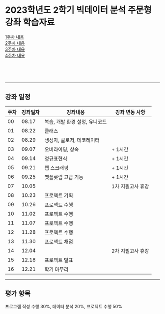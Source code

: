 # 2023학년도 2학기 빅데이터 분석 주문형 강좌 학습자료

[1주차 내용](https://github.com/Goodgaym/202302PthBigdata/blob/master/Week01_Class/00Class.ipynb)   
[2주차 내용](https://github.com/Goodgaym/202302PthBigdata/blob/master/Week02_ClassExt/Structor.ipynb)   
[3주차 내용](https://github.com/Goodgaym/202302PthBigdata/blob/master/Week03_Inheritance/Inheritance.ipynb)   
[4주차 내용](https://github.com/Goodgaym/202302PthBigdata/blob/master/Week04_RegExp/RegEx.ipynb)   
 
<br/><br/><br/>

- - - 
## 강좌 일정
|주차|강좌일자|강좌내용|강좌 변동 사항|
|----|--------|--------|---------|
|00  |08.17   |복습, 개발 환경 설정, 유니코드           |                           
|01  |08.22   |클래스                                   |
|02  |08.29   |생성자, 클로저, 데코레이터               |
|03  |09.07   |오버라이딩, 상속                         | + 1시간
|04  |09.14   |정규표현식                               | + 1시간
|05  |09.21   |웹 스크래핑                              | + 1시간
|06  |09.25   |맷플롯립 고급 기능                       | + 1시간
|07  |10.05   |                                         | 1차 지필고사 휴강
|08  |10.23   |프로젝트 기획                            |
|09  |10.26   |프로젝트 수행                            |
|10  |11.02   |프로젝트 수행                            |
|11  |11.07   |프로젝트 수행                            |
|12  |11.28   |프로젝트 수행                            |
|13  |11.30   |프로젝트 채점                            |
|14  |12.04   |                                         | 2차 지필고사 휴강
|15  |12.18   |프로젝트 발표                            |
|16  |12.21   |학기 마무리                              |

- - - 
## 평가 항목
프로그램 작성 수행 30%, 
데이터 분석 20%, 
프로젝트 수행 50%